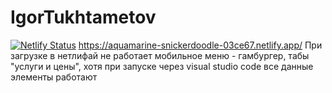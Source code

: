 # IgorTukhtametov
[![Netlify Status](https://api.netlify.com/api/v1/badges/4b71b9af-f972-427c-8f76-f17002cae654/deploy-status)](https://app.netlify.com/sites/aquamarine-snickerdoodle-03ce67/deploys)
https://aquamarine-snickerdoodle-03ce67.netlify.app/
При загрузке в нетлифай не работает мобильное меню - гамбургер, табы "услуги и цены", хотя при запуске через visual studio code все данные элементы работают
